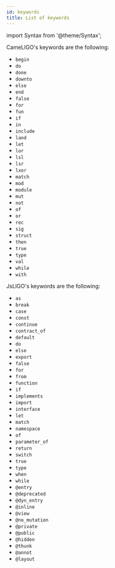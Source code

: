 ```yaml
---
id: keywords
title: List of keywords
---
```


import Syntax from '@theme/Syntax';

<Syntax syntax="cameligo">
CameLIGO's keywords are the following:
<ul>
  <li> <code>begin</code> </li>
  <li> <code>do</code> </li>
  <li> <code>done</code> </li>
  <li> <code>downto</code> </li>
  <li> <code>else</code> </li>
  <li> <code>end</code> </li>
  <li> <code>false</code> </li>
  <li> <code>for</code> </li>
  <li> <code>fun</code> </li>
  <li> <code>if</code> </li>
  <li> <code>in</code> </li>
  <li> <code>include</code> </li>
  <li> <code>land</code> </li>
  <li> <code>let</code> </li>
  <li> <code>lor</code> </li>
  <li> <code>lsl</code> </li>
  <li> <code>lsr</code> </li>
  <li> <code>lxor</code> </li>
  <li> <code>match</code> </li>
  <li> <code>mod</code> </li>
  <li> <code>module</code> </li>
  <li> <code>mut</code> </li>
  <li> <code>not</code> </li>
  <li> <code>of</code> </li>
  <li> <code>or</code> </li>
  <li> <code>rec</code> </li>
  <li> <code>sig</code> </li>
  <li> <code>struct</code> </li>
  <li> <code>then</code> </li>
  <li> <code>true</code> </li>
  <li> <code>type</code> </li>
  <li> <code>val</code> </li>
  <li> <code>while</code> </li>
  <li> <code>with</code> </li>
</ul>
</Syntax>

<Syntax syntax="jsligo">
JsLIGO's keywords are the following:
<ul>
  <li> <code>as</code> </li>
  <li> <code>break</code> </li>
  <li> <code>case</code> </li>
  <li> <code>const</code> </li>
  <li> <code>continue</code> </li>
  <li> <code>contract_of</code> </li>
  <li> <code>default</code> </li>
  <li> <code>do</code> </li>
  <li> <code>else</code> </li>
  <li> <code>export</code> </li>
  <li> <code>false</code> </li>
  <li> <code>for</code> </li>
  <li> <code>from</code> </li>
  <li> <code>function</code> </li>
  <li> <code>if</code> </li>
  <li> <code>implements</code> </li>
  <li> <code>import</code> </li>
  <li> <code>interface</code> </li>
  <li> <code>let</code> </li>
  <li> <code>match</code> </li>
  <li> <code>namespace</code> </li>
  <li> <code>of</code> </li>
  <li> <code>parameter_of</code> </li>
  <li> <code>return</code> </li>
  <li> <code>switch</code> </li>
  <li> <code>true</code> </li>
  <li> <code>type</code> </li>
  <li> <code>when</code> </li>
  <li> <code>while</code> </li>
  <li> <code>@entry</code> </li>
  <li> <code>@deprecated</code> </li>
  <li> <code>@dyn_entry</code> </li>
  <li> <code>@inline</code> </li>
  <li> <code>@view</code> </li>
  <li> <code>@no_mutation</code> </li>
  <li> <code>@private</code> </li>
  <li> <code>@public</code> </li>
  <li> <code>@hidden</code> </li>
  <li> <code>@thunk</code> </li>
  <li> <code>@annot</code> </li>
  <li> <code>@layout</code> </li>
</ul>
</Syntax>
